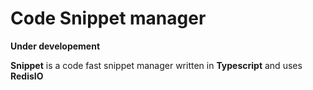 # Code Snippet manager

**Under developement**

**Snippet** is a code fast snippet manager written in **Typescript** and uses **RedisIO**